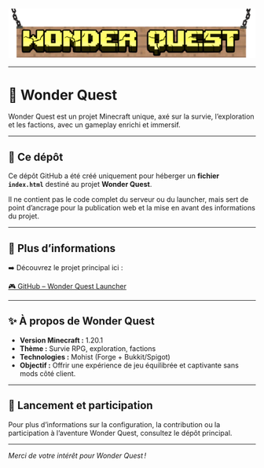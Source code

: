 ![Bannière Wonder Quest](WQ_Banner_rmv.png)

---

# 🌟 Wonder Quest

 Wonder Quest est un projet Minecraft unique, axé sur la survie, l’exploration et les factions, avec un gameplay enrichi et immersif.

---

## 📂 Ce dépôt

Ce dépôt GitHub a été créé uniquement pour héberger un **fichier `index.html`** destiné au projet **Wonder Quest**.

Il ne contient pas le code complet du serveur ou du launcher, mais sert de point d’ancrage pour la publication web et la mise en avant des informations du projet.

---

## 🔗 Plus d’informations

➡️ Découvrez le projet principal ici :

[🎮 GitHub – Wonder Quest Launcher](https://github.com/AS4MC/WonderQuestLauncher)

---

## ✨ À propos de Wonder Quest

- **Version Minecraft :** 1.20.1
- **Thème :** Survie RPG, exploration, factions
- **Technologies :** Mohist (Forge + Bukkit/Spigot)
- **Objectif :** Offrir une expérience de jeu équilibrée et captivante sans mods côté client.

---

## 🚀 Lancement et participation

Pour plus d’informations sur la configuration, la contribution ou la participation à l’aventure Wonder Quest, consultez le dépôt principal.

---

*Merci de votre intérêt pour Wonder Quest !*
